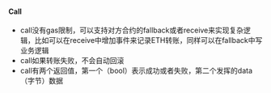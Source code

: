 #### Call

- call没有gas限制，可以支持对方合约的fallback或者receive来实现复杂逻辑，比如可以在receive中增加事件来记录ETH转账，同样可以在fallback中写业务逻辑
- call如果转账失败，不会自动回滚
- call有两个返回值，第一个（bool）表示成功或者失败，第二个发挥的data（字节）数据